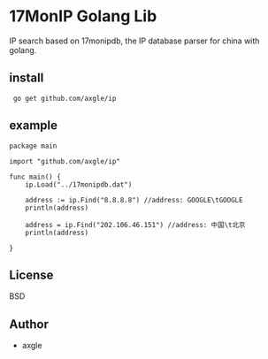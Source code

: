 17MonIP Golang Lib
======

IP search based on 17monipdb, the IP database parser for china with golang.


install
--------

	 go get github.com/axgle/ip

example
-------

	package main
	
	import "github.com/axgle/ip"
	
	func main() {
		ip.Load("../17monipdb.dat")
	
		address := ip.Find("8.8.8.8") //address: GOOGLE\tGOOGLE
		println(address)
	
		address = ip.Find("202.106.46.151") //address: 中国\t北京
		println(address)
	
	}


## License

BSD

## Author

* axgle